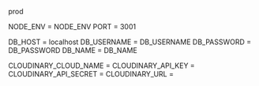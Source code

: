 prod

NODE_ENV = NODE_ENV
PORT = 3001

DB_HOST = localhost
DB_USERNAME = DB_USERNAME
DB_PASSWORD = DB_PASSWORD
DB_NAME = DB_NAME

CLOUDINARY_CLOUD_NAME =
CLOUDINARY_API_KEY =
CLOUDINARY_API_SECRET =
CLOUDINARY_URL =
